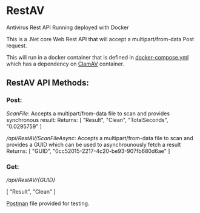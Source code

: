 # RestAV
Antivirus Rest API Running deployed with Docker

This is a .Net core Web Rest API that will accept a multipart/from-data Post request.  

This will run in a docker container that is defined in [docker-compose.yml](https://github.com/3583Bytes/RestAV/blob/master/docker-compose.yml) which has a dependency on [ClamAV](https://hub.docker.com/r/mkodockx/docker-clamav/) container.

## RestAV API Methods:

### Post:

*ScanFile*: Accepts a multipart/from-data file to scan and provides synchronous result:
Returns:
[
    "Result",
    "Clean",
    "TotalSeconds",
    "0.0295759"
]


*/api/RestAV/ScanFileAsync*: Accepts a multipart/from-data file to scan and provides a GUID which can be used to asynchrounously fetch a result
Returns:
[
    "GUID",
    "0cc52015-2217-4c20-be93-907fb680d6ae"
]

### Get:

*/api/RestAV/{GUID}*

[
    "Result",
    "Clean"
]

[Postman](https://github.com/3583Bytes/RestAV/blob/master/RestAV.postman_collection.json) file provided for testing.



